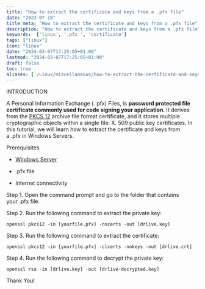 ```yaml
---
title: "How to extract the certificate and keys from a .pfx file"
date: "2023-07-18"
title_meta: "How to extract the certificate and keys from a .pfx file"
description: "How to extract the certificate and keys from a .pfx file"
keywords:  ['linux', '.pfx ', 'certificate']
tags: ["linux"]
icon: "linux"
date: "2024-03-07T17:25:05+01:00"
lastmod: "2024-03-07T17:25:05+01:00" 
draft: false
toc: true
aliases: ['/Linux/miscellaneous/how-to-extract-the-certificate-and-keys-from-a-pfx-file']
---
```


INTRODUCTION

A Personal Information Exchange (. pfx) Files, is **password protected file certificate commonly used for code signing your application**. It derives from the [PKCS 12](https://en.wikipedia.org/wiki/PKCS_12) archive file format certificate, and it stores multiple cryptographic objects within a single file: X. 509 public key certificates. In this tutorial, we will learn how to extract the certificate and keys from a .pfx in Windows Servers.

Prerequisites

- [Windows Server](https://utho.com/docs/tutorial/how-to-install-active-directory-domain-service-on-windows-server/?preview_id=11159&preview_nonce=171803715d&preview=true)

- .pfx file

- Internet connectivity

Step 1. Open the command prompt and go to the folder that contains your .pfx file.

Step 2. Run the following command to extract the private key:

`openssl pkcs12 -in [yourfile.pfx] -nocerts -out [drlive.key]`

Step 3. Run the following command to extract the certificate:

`openssl pkcs12 -in [yourfile.pfx] -clcerts -nokeys -out [drlive.crt]`

Step 4. Run the following command to decrypt the private key:

`openssl rsa -in [drlive.key] -out [drlive-decrypted.key]`

Thank You!
